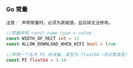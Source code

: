 
### Go 常量
`注意： 声明常量时，必须为其赋值，且后续无法修改。`

```go
//常量声明 const name type = value
const WIDTH_OF_RECT int = 12
const ALLOW_DOWNLOAD_WHEN_WIFI bool = true

//声明一个名为 PI 的常量，类型为 float64（浮点数类型）
const PI float64 = 3.14
```